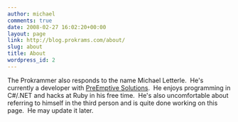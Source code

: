 ```yaml
---
author: michael
comments: true
date: 2008-02-27 16:02:20+00:00
layout: page
link: http://blog.prokrams.com/about/
slug: about
title: About
wordpress_id: 2
---
```


The Prokrammer also responds to the name Michael Letterle.  He's currently a developer with [PreEmptive Solutions](http://www.preemptive.com).  He enjoys programming in C#/.NET and hacks at Ruby in his free time.  He's also uncomfortable about referring to himself in the third person and is quite done working on this page.  He may update it later.
